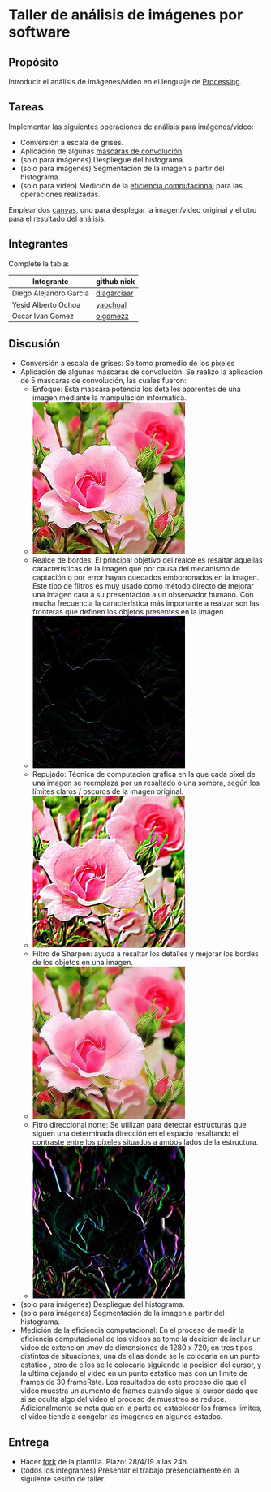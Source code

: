 # Taller de análisis de imágenes por software

## Propósito

Introducir el análisis de imágenes/video en el lenguaje de [Processing](https://processing.org/).

## Tareas

Implementar las siguientes operaciones de análisis para imágenes/video:

* Conversión a escala de grises.
* Aplicación de algunas [máscaras de convolución](https://en.wikipedia.org/wiki/Kernel_(image_processing)).
* (solo para imágenes) Despliegue del histograma.
* (solo para imágenes) Segmentación de la imagen a partir del histograma.
* (solo para video) Medición de la [eficiencia computacional](https://processing.org/reference/frameRate.html) para las operaciones realizadas.

Emplear dos [canvas](https://processing.org/reference/PGraphics.html), uno para desplegar la imagen/video original y el otro para el resultado del análisis.

## Integrantes

Complete la tabla:

|       Integrante      |                 github nick                   |
|-----------------------|-----------------------------------------------|
| Diego Alejandro Garcia| [diagarciaar](https://github.com/diagarciaar) |
| Yesid Alberto Ochoa   | [yaochoal](https://github.com/yaochoal)       |
| Oscar Ivan Gomez      | [oigomezz](https://github.com/oigomezz)       |

## Discusión

* Conversión a escala de grises: Se tomo promedio de los pixeles 
* Aplicación de algunas máscaras de convolución: Se realizó la aplicacion de 5 mascaras de convolución, las cuales fueron:
    - Enfoque: Esta mascara potencia los detalles aparentes de una imagen mediante la manipulación informática.
    + ![Enfoque](/Convolucion/images/focus.jpg)
    - Realce de bordes:  El principal objetivo del realce es resaltar aquellas características de la imagen que por causa del mecanismo de captación o por error hayan quedados emborronados en la imagen. Este tipo de filtros es muy usado como método directo de mejorar una imagen cara a su presentación a un observador humano. Con mucha frecuencia la característica más importante a realzar son las fronteras que definen los objetos presentes en la imagen. 
    + ![RealceBordes](/Convolucion/images/edgeEnhancement.jpg)
    - Repujado:  Técnica de computacion grafica en la que cada píxel de una imagen se reemplaza por un resaltado o una sombra, según los límites claros / oscuros de la imagen original. 
    + ![Repujado](/Convolucion/images/embossment.jpg)
    - Filtro de Sharpen: ayuda a resaltar los detalles y mejorar los bordes de los objetos en una imagen. 
    + ![Sharpen](/Convolucion/images/sharpen.jpg)
    - Fitro direccional norte: Se utilizan para detectar estructuras que siguen una determinada dirección en el espacio resaltando el contraste entre los píxeles situados a ambos lados de la estructura.
    + ![Norte](/Convolucion/images/north.jpg)
* (solo para imágenes) Despliegue del histograma.
* (solo para imágenes) Segmentación de la imagen a partir del histograma.
* Medición de la eficiencia computacional: En el proceso de medir la eficiencia computacional de los videos se tomo la decicion de incluir un video de extencion .mov de dimensiones de 1280 x 720, en tres tipos distintos de situaciones, una de ellas donde se le colocaria en un punto estatico , otro de ellos se le colocaria siguiendo la pocision del cursor, y la ultima dejando el video en un punto estatico mas con un limite de frames de 30 frameRate.
Los resultados de este proceso dio que el video muestra un aumento de frames cuando sigue al cursor dado que si se oculta algo del video el proceso de muestreo se reduce. Adicionalmente se nota que en la parte de establecer los frames limites, el video tiende a congelar las imagenes en algunos estados.

## Entrega

* Hacer [fork](https://help.github.com/articles/fork-a-repo/) de la plantilla. Plazo: 28/4/19 a las 24h.
* (todos los integrantes) Presentar el trabajo presencialmente en la siguiente sesión de taller.
